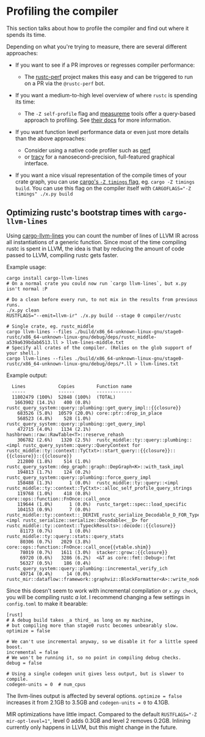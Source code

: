 # Profiling the compiler

This section talks about how to profile the compiler and find out where it spends its time.

Depending on what you're trying to measure, there are several different approaches:

- If you want to see if a PR improves or regresses compiler performance:
  - The [rustc-perf](https://github.com/rust-lang/rustc-perf) project makes this easy and can be triggered to run on a PR via the `@rustc-perf` bot.

- If you want a medium-to-high level overview of where `rustc` is spending its time:
  - The `-Z self-profile` flag and [measureme](https://github.com/rust-lang/measureme) tools offer a query-based approach to profiling.
    See [their docs](https://github.com/rust-lang/measureme/blob/master/summarize/Readme.md) for more information.

- If you want function level performance data or even just more details than the above approaches:
  - Consider using a native code profiler such as [perf](profiling/with_perf.html)
  - or [tracy](https://github.com/nagisa/rust_tracy_client) for a nanosecond-precision,
    full-featured graphical interface.

- If you want a nice visual representation of the compile times of your crate graph,
  you can use [cargo's `-Z timings` flag](https://doc.rust-lang.org/cargo/reference/unstable.html#timings),
  eg. `cargo -Z timings build`.
  You can use this flag on the compiler itself with `CARGOFLAGS="-Z timings" ./x.py build`

## Optimizing rustc's bootstrap times with `cargo-llvm-lines`

Using [cargo-llvm-lines](https://github.com/dtolnay/cargo-llvm-lines) you can count the
number of lines of LLVM IR across all instantiations of a generic function.
Since most of the time compiling rustc is spent in LLVM, the idea is that by
reducing the amount of code passed to LLVM, compiling rustc gets faster.

Example usage:
```
cargo install cargo-llvm-lines
# On a normal crate you could now run `cargo llvm-lines`, but x.py isn't normal :P

# Do a clean before every run, to not mix in the results from previous runs.
./x.py clean
RUSTFLAGS="--emit=llvm-ir" ./x.py build --stage 0 compiler/rustc

# Single crate, eg. rustc_middle
cargo llvm-lines --files ./build/x86_64-unknown-linux-gnu/stage0-rustc/x86_64-unknown-linux-gnu/debug/deps/rustc_middle-a539a639bdab6513.ll > llvm-lines-middle.txt
# Specify all crates of the compiler. (Relies on the glob support of your shell.)
cargo llvm-lines --files ./build/x86_64-unknown-linux-gnu/stage0-rustc/x86_64-unknown-linux-gnu/debug/deps/*.ll > llvm-lines.txt
```

Example output:
```
  Lines            Copies        Function name
  -----            ------        -------------
  11802479 (100%)  52848 (100%)  (TOTAL)
   1663902 (14.1%)   400 (0.8%)  rustc_query_system::query::plumbing::get_query_impl::{{closure}}
    683526 (5.8%)  10579 (20.0%) core::ptr::drop_in_place
    568523 (4.8%)    528 (1.0%)  rustc_query_system::query::plumbing::get_query_impl
    472715 (4.0%)   1134 (2.1%)  hashbrown::raw::RawTable<T>::reserve_rehash
    306782 (2.6%)   1320 (2.5%)  rustc_middle::ty::query::plumbing::<impl rustc_query_system::query::QueryContext for rustc_middle::ty::context::TyCtxt>::start_query::{{closure}}::{{closure}}::{{closure}}
    212800 (1.8%)    514 (1.0%)  rustc_query_system::dep_graph::graph::DepGraph<K>::with_task_impl
    194813 (1.7%)    124 (0.2%)  rustc_query_system::query::plumbing::force_query_impl
    158488 (1.3%)      1 (0.0%)  rustc_middle::ty::query::<impl rustc_middle::ty::context::TyCtxt>::alloc_self_profile_query_strings
    119768 (1.0%)    418 (0.8%)  core::ops::function::FnOnce::call_once
    119644 (1.0%)      1 (0.0%)  rustc_target::spec::load_specific
    104153 (0.9%)      7 (0.0%)  rustc_middle::ty::context::_DERIVE_rustc_serialize_Decodable_D_FOR_TypeckResults::<impl rustc_serialize::serialize::Decodable<__D> for rustc_middle::ty::context::TypeckResults>::decode::{{closure}}
     81173 (0.7%)      1 (0.0%)  rustc_middle::ty::query::stats::query_stats
     80306 (0.7%)   2029 (3.8%)  core::ops::function::FnOnce::call_once{{vtable.shim}}
     78019 (0.7%)   1611 (3.0%)  stacker::grow::{{closure}}
     69720 (0.6%)   3286 (6.2%)  <&T as core::fmt::Debug>::fmt
     56327 (0.5%)    186 (0.4%)  rustc_query_system::query::plumbing::incremental_verify_ich
     49714 (0.4%)     14 (0.0%)  rustc_mir::dataflow::framework::graphviz::BlockFormatter<A>::write_node_label
```

Since this doesn't seem to work with incremental compilation or `x.py check`,
you will be compiling rustc _a lot_.
I recommend changing a few settings in `config.toml` to make it bearable:
```
[rust]
# A debug build takes _a third_ as long on my machine,
# but compiling more than stage0 rustc becomes unbearably slow.
optimize = false

# We can't use incremental anyway, so we disable it for a little speed boost.
incremental = false
# We won't be running it, so no point in compiling debug checks.
debug = false

# Using a single codegen unit gives less output, but is slower to compile.
codegen-units = 0  # num_cpus
```

The llvm-lines output is affected by several options.
`optimize = false` increases it from 2.1GB to 3.5GB and `codegen-units = 0` to 4.1GB.

MIR optimizations have little impact. Compared to the default `RUSTFLAGS="-Z mir-opt-level=1"`,
level 0 adds 0.3GB and level 2 removes 0.2GB.
Inlining currently only happens in LLVM, but this might change in the future.

